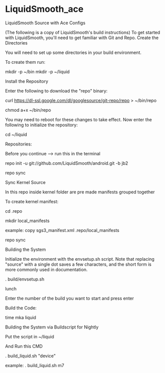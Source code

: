LiquidSmooth_ace
================

LiquidSmooth Source with Ace Configs

(The following is a copy of LiquidSmooth's build instructions)
To get started with LiquidSmooth, you'll need to get familiar with Git and Repo.
Create the Directories

You will need to set up some directories in your build environment.

To create them run:

mkdir -p ~/bin
mkdir -p ~/liquid

Install the Repository

Enter the following to download the "repo" binary:

curl https://dl-ssl.google.com/dl/googlesource/git-repo/repo > ~/bin/repo

chmod a+x ~/bin/repo

You may need to reboot for these changes to take effect. Now enter the following to initialize the repository:

cd ~/liquid

Repositories:

Before you continue --> run this in the terminal

repo init -u git://github.com/LiquidSmooth/android.git -b jb2

repo sync

Sync Kernel Source

In this repo inside kernel folder are pre made manifests grouped together

To create kernel manifest:

cd .repo

mkdir local_manifests

example: copy sgs3_manifest.xml .repo/local_manifests

repo sync

Building the System

Initialize the environment with the envsetup.sh script. Note that replacing "source" with a single dot saves a few characters, and the short form is more commonly used in documentation.

. build/envsetup.sh

lunch

Enter the number of the build you want to start and press enter

Build the Code:

time mka liquid

Building the System via Buildscript for Nightly

Put the script in ~/liquid

And Run this CMD

. build_liquid.sh "device"

example: . build_liquid.sh m7
